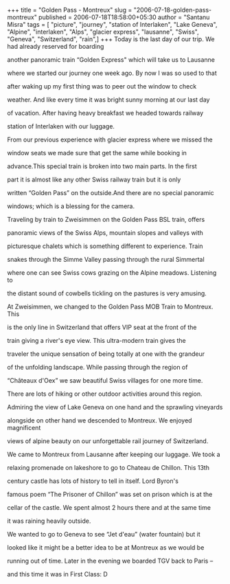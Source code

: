 +++
title = "Golden Pass - Montreux"
slug = "2006-07-18-golden-pass-montreux"
published = 2006-07-18T18:58:00+05:30
author = "Santanu Misra"
tags = [ "picture", "journey", "station of Interlaken", "Lake Geneva", "Alpine", "interlaken", "Alps", "glacier express", "lausanne", "Swiss", "Geneva", "Switzerland", "rain",]
+++
Today is the last day of our trip. We had already reserved for boarding

another panoramic train “Golden Express" which will take us to Lausanne

where we started our journey one week ago. By now I was so used to that

after waking up my first thing was to peer out the window to check

weather. And like every time it was bright sunny morning at our last day

of vacation. After having heavy breakfast we headed towards railway

station of Interlaken with our luggage.



  







From our previous experience with glacier express where we missed the

window seats we made sure that get the same while booking in

advance.This special train is broken into two main parts. In the first

part it is almost like any other Swiss railway train but it is only

written “Golden Pass” on the outside.And there are no special panoramic

windows; which is a blessing for the camera.



  



  

Traveling by train to Zweisimmen on the Golden Pass BSL train, offers

panoramic views of the Swiss Alps, mountain slopes and valleys with

picturesque chalets which is something different to experience. Train

snakes through the Simme Valley passing through the rural Simmertal

where one can see Swiss cows grazing on the Alpine meadows. Listening to

the distant sound of cowbells tickling on the pastures is very amusing.



  



  






At Zweisimmen, we changed to the Golden Pass MOB Train to Montreux. This

is the only line in Switzerland that offers VIP seat at the front of the

train giving a river's eye view. This ultra-modern train gives the

traveler the unique sensation of being totally at one with the grandeur

of the unfolding landscape. While passing through the region of

“Châteaux d'Oex” we saw beautiful Swiss villages for one more time.

There are lots of hiking or other outdoor activities around this region.

Admiring the view of Lake Geneva on one hand and the sprawling vineyards

alongside on other hand we descended to Montreux. We enjoyed magnificent

views of alpine beauty on our unforgettable rail journey of Switzerland.



  

We came to Montreux from Lausanne after keeping our luggage. We took a

relaxing promenade on lakeshore to go to Chateau de Chillon. This 13th

century castle has lots of history to tell in itself. Lord Byron's

famous poem “The Prisoner of Chillon” was set on prison which is at the

cellar of the castle. We spent almost 2 hours there and at the same time

it was raining heavily outside.



  

We wanted to go to Geneva to see “Jet d'eau” (water fountain) but it

looked like it might be a better idea to be at Montreux as we would be

running out of time. Later in the evening we boarded TGV back to Paris –

and this time it was in First Class: D
